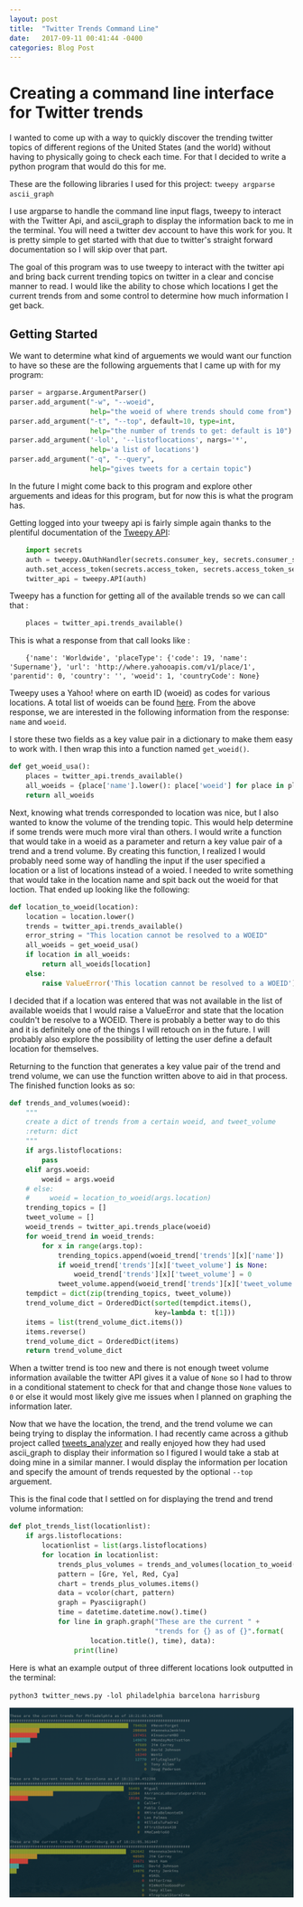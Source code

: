 ```yaml
---
layout: post
title:  "Twitter Trends Command Line"
date:   2017-09-11 00:41:44 -0400
categories: Blog Post
---
```


# Creating a command line interface for Twitter trends

I wanted to come up with a way to quickly discover the trending twitter topics of different regions of the United States (and the world) without having to physically going to check each time. For that I decided to write a python program that would do this for me.

These are the following libraries I used for this project: `tweepy argparse ascii_graph`

I use argparse to handle the command line input flags, tweepy to interact with the Twitter Api, and ascii_graph to display the information back to me in the terminal. You will need a twitter dev account to have this work for you. It is pretty simple to get started with that due to twitter's straight forward documentation so I will skip over that part.

The goal of this program was to use tweepy to interact with the twitter api and bring back current trending topics on twitter in a clear and concise manner to read. I would like the ability to chose which locations I get the current trends from and some control to determine how much information I get back.

## Getting Started

We want to determine what kind of arguements we would want our function to have so these are the following arguements that I came up with for my program:

```python
parser = argparse.ArgumentParser()
parser.add_argument("-w", "--woeid",
                    help="the woeid of where trends should come from")
parser.add_argument("-t", "--top", default=10, type=int,
                    help="the number of trends to get: default is 10")
parser.add_argument('-lol', '--listoflocations', nargs='*',
                    help='a list of locations')
parser.add_argument("-q", "--query",
                    help="gives tweets for a certain topic")

```

In the future I might come back to this program and explore other arguements and ideas for this program, but for now this is what the program has.


Getting logged into your tweepy api is fairly simple again thanks to the plentiful documentation of the [Tweepy API](http://docs.tweepy.org/en/v3.5.0/):

```python
    import secrets
    auth = tweepy.OAuthHandler(secrets.consumer_key, secrets.consumer_secret)
    auth.set_access_token(secrets.access_token, secrets.access_token_secret)
    twitter_api = tweepy.API(auth)
```



Tweepy has a function for getting all of the available trends so we can call that :
```python
    places = twitter_api.trends_available()
```

This is what a response from that call looks like :
```
    {'name': 'Worldwide', 'placeType': {'code': 19, 'name': 'Supername'}, 'url': 'http://where.yahooapis.com/v1/place/1', 'parentid': 0, 'country': '', 'woeid': 1, 'countryCode': None}
```
Tweepy uses a Yahoo! where on earth ID (woeid) as codes for various locations. A total list of woeids can be found [here](https://developer.yahoo.com/geo/geoplanet/guide/concepts.html). From the above response, we are interested in the following information from the response: `name` and  `woeid`.

I store these two fields as a key value pair in a dictionary to make them easy to work with. I then wrap this into a function named `get_woeid()`.
```python
def get_woeid_usa():
    places = twitter_api.trends_available()
    all_woeids = {place['name'].lower(): place['woeid'] for place in places}
    return all_woeids
```

Next, knowing what trends corresponded to location was nice, but I also wanted to know the volume of the trending topic. This would help determine if some trends were much more viral than others. I would write a function that would take in a woeid as a parameter and return a key value pair of a trend and a trend volume. By creating this function, I realized I would probably need some way of handling the input if the user specified a location or a list of locations instead of a woied. I needed to write something that would take in the location name and spit back out the woeid for that loction. That ended up looking like the following:

```python
def location_to_woeid(location):
    location = location.lower()
    trends = twitter_api.trends_available()
    error_string = "This location cannot be resolved to a WOEID"
    all_woeids = get_woeid_usa()
    if location in all_woeids:
        return all_woeids[location]
    else:
        raise ValueError('This location cannot be resolved to a WOEID')
```

I decided that if a location was entered that was not available in the list of available woeids that I would raise a ValueError and state that the location couldn't be resolve to a WOEID. There is probably a better way to do this and it is definitely one of the things I will retouch on in the future. I will probably also explore the possibility of letting the user define a default location for themselves.

Returning to the function that generates a key value pair of the trend and trend volume, we can use the function written above to aid in that process. The finished function looks as so:
```python
def trends_and_volumes(woeid):
    """
    create a dict of trends from a certain woeid, and tweet_volume
    :return: dict
    """
    if args.listoflocations:
        pass
    elif args.woeid:
        woeid = args.woeid
    # else:
    #     woeid = location_to_woeid(args.location)
    trending_topics = []
    tweet_volume = []
    woeid_trends = twitter_api.trends_place(woeid)
    for woeid_trend in woeid_trends:
        for x in range(args.top):
            trending_topics.append(woeid_trend['trends'][x]['name'])
            if woeid_trend['trends'][x]['tweet_volume'] is None:
                woeid_trend['trends'][x]['tweet_volume'] = 0
            tweet_volume.append(woeid_trend['trends'][x]['tweet_volume'])
    tempdict = dict(zip(trending_topics, tweet_volume))
    trend_volume_dict = OrderedDict(sorted(tempdict.items(),
                                    key=lambda t: t[1]))
    items = list(trend_volume_dict.items())
    items.reverse()
    trend_volume_dict = OrderedDict(items)
    return trend_volume_dict
```
When a twitter trend is too new and there is not enough tweet volume information available the twitter API gives it a value of `None` so I had to throw in a conditional statement to check for that and change those `None` values to `0` or else it would most likely give me issues when I planned on graphing the information later.

Now that we have the location, the trend, and the trend volume we can being trying to display the information. I had recently came across a github project called [tweets_analyzer](https://github.com/x0rz/tweets_analyzer) and really enjoyed how they had used ascii_graph to display their information so I figured I would take a stab at doing mine in a similar manner. I would display the information per location and specify the amount of trends requested by the optional `--top` arguement.

This is the final code that I settled on for displaying the trend and trend volume information:
```python
def plot_trends_list(locationlist):
    if args.listoflocations:
        locationlist = list(args.listoflocations)
        for location in locationlist:
            trends_plus_volumes = trends_and_volumes(location_to_woeid(location))
            pattern = [Gre, Yel, Red, Cya]
            chart = trends_plus_volumes.items()
            data = vcolor(chart, pattern)
            graph = Pyasciigraph()
            time = datetime.datetime.now().time()
            for line in graph.graph("These are the current " +
                                    "trends for {} as of {}".format(
                    location.title(), time), data):
                print(line)

```

Here is what an example output of three different locations look outputted in the terminal:

`python3 twitter_news.py -lol philadelphia barcelona harrisburg`

![image](/public/images/twitter_news_output.png)
